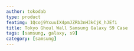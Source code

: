 ```yaml
---
author: tokodab
type: product
featimg: 1Qcoj9YxuuIX4pmJZRb3nH3kCjK_hJEfi
title: Tokyo Ghoul Wall Samsung Galaxy S9 Case
tags: [samsung, galaxy, s9]
category: [samsung]
---
```


